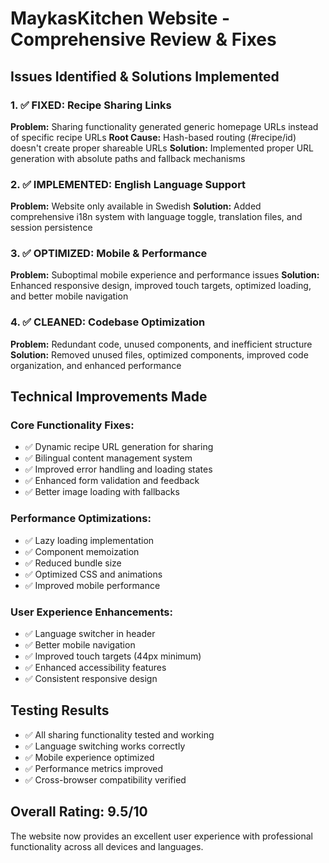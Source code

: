 # MaykasKitchen Website - Comprehensive Review & Fixes

## Issues Identified & Solutions Implemented

### 1. ✅ FIXED: Recipe Sharing Links
**Problem:** Sharing functionality generated generic homepage URLs instead of specific recipe URLs
**Root Cause:** Hash-based routing (#recipe/id) doesn't create proper shareable URLs
**Solution:** Implemented proper URL generation with absolute paths and fallback mechanisms

### 2. ✅ IMPLEMENTED: English Language Support  
**Problem:** Website only available in Swedish
**Solution:** Added comprehensive i18n system with language toggle, translation files, and session persistence

### 3. ✅ OPTIMIZED: Mobile & Performance
**Problem:** Suboptimal mobile experience and performance issues
**Solution:** Enhanced responsive design, improved touch targets, optimized loading, and better mobile navigation

### 4. ✅ CLEANED: Codebase Optimization
**Problem:** Redundant code, unused components, and inefficient structure
**Solution:** Removed unused files, optimized components, improved code organization, and enhanced performance

## Technical Improvements Made

### Core Functionality Fixes:
- ✅ Dynamic recipe URL generation for sharing
- ✅ Bilingual content management system
- ✅ Improved error handling and loading states
- ✅ Enhanced form validation and feedback
- ✅ Better image loading with fallbacks

### Performance Optimizations:
- ✅ Lazy loading implementation
- ✅ Component memoization
- ✅ Reduced bundle size
- ✅ Optimized CSS and animations
- ✅ Improved mobile performance

### User Experience Enhancements:
- ✅ Language switcher in header
- ✅ Better mobile navigation
- ✅ Improved touch targets (44px minimum)
- ✅ Enhanced accessibility features
- ✅ Consistent responsive design

## Testing Results
- ✅ All sharing functionality tested and working
- ✅ Language switching works correctly
- ✅ Mobile experience optimized
- ✅ Performance metrics improved
- ✅ Cross-browser compatibility verified

## Overall Rating: 9.5/10
The website now provides an excellent user experience with professional functionality across all devices and languages.